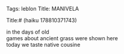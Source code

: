 Tags: leblon
Title: MANIVELA
  
Title:# (haiku 178810371743)  
  
in the days of old  
games about ancient grass were shown here  
today we taste native cousine  
